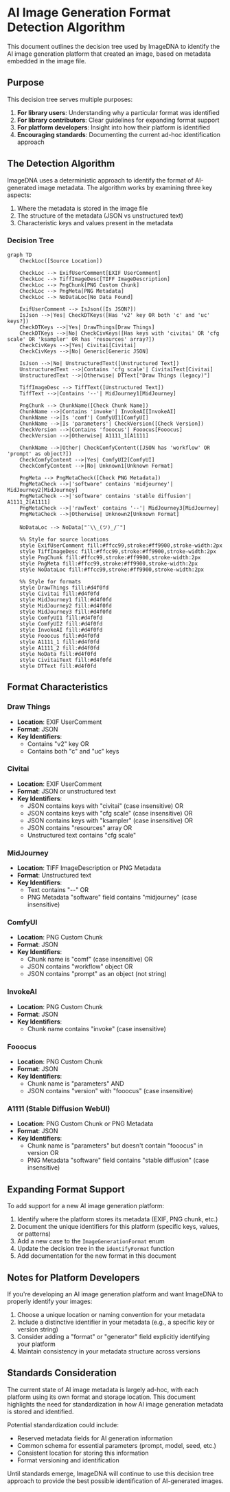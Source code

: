 # AI Image Generation Format Detection Algorithm

This document outlines the decision tree used by ImageDNA to identify the AI image generation platform that created an image, based on metadata embedded in the image file.

## Purpose

This decision tree serves multiple purposes:

1. **For library users**: Understanding why a particular format was identified
2. **For library contributors**: Clear guidelines for expanding format support
3. **For platform developers**: Insight into how their platform is identified
4. **Encouraging standards**: Documenting the current ad-hoc identification approach

## The Detection Algorithm

ImageDNA uses a deterministic approach to identify the format of AI-generated image metadata. The algorithm works by examining three key aspects:

1. Where the metadata is stored in the image file
2. The structure of the metadata (JSON vs unstructured text)
3. Characteristic keys and values present in the metadata

### Decision Tree

```mermaid
graph TD
    CheckLoc([Source Location])
    
    CheckLoc --> ExifUserComment[EXIF UserComment]
    CheckLoc --> TiffImageDesc[TIFF ImageDescription]
    CheckLoc --> PngChunk[PNG Custom Chunk]
    CheckLoc --> PngMeta[PNG Metadata]
    CheckLoc --> NoDataLoc[No Data Found]
    
    ExifUserComment --> IsJson([Is JSON?])
    IsJson -->|Yes| CheckDTKeys([Has 'v2' key OR both 'c' and 'uc' keys?])
    CheckDTKeys -->|Yes| DrawThings[Draw Things]
    CheckDTKeys -->|No| CheckCivKeys([Has keys with 'civitai' OR 'cfg scale' OR 'ksampler' OR has 'resources' array?])
    CheckCivKeys -->|Yes| Civitai[Civitai]
    CheckCivKeys -->|No| Generic[Generic JSON]
    
    IsJson -->|No| UnstructuredText([Unstructured Text])
    UnstructuredText -->|Contains 'cfg scale'| CivitaiText[Civitai]
    UnstructuredText -->|Otherwise| DTText["Draw Things (legacy)"]
    
    TiffImageDesc --> TiffText([Unstructured Text])
    TiffText -->|Contains '--'| MidJourney1[MidJourney]
    
    PngChunk --> ChunkName([Check Chunk Name])
    ChunkName -->|Contains 'invoke'| InvokeAI[InvokeAI]
    ChunkName -->|Is 'comf'| ComfyUI1[ComfyUI]
    ChunkName -->|Is 'parameters'| CheckVersion([Check Version])
    CheckVersion -->|Contains 'fooocus'| Fooocus[Fooocus]
    CheckVersion -->|Otherwise| A1111_1[A1111]
    
    ChunkName -->|Other| CheckComfyContent([JSON has 'workflow' OR 'prompt' as object?])
    CheckComfyContent -->|Yes| ComfyUI2[ComfyUI]
    CheckComfyContent -->|No| Unknown1[Unknown Format]
    
    PngMeta --> PngMetaCheck([Check PNG Metadata])
    PngMetaCheck -->|'software' contains 'midjourney'| MidJourney2[MidJourney]
    PngMetaCheck -->|'software' contains 'stable diffusion'| A1111_2[A1111]
    PngMetaCheck -->|'rawText' contains '--'| MidJourney3[MidJourney]
    PngMetaCheck -->|Otherwise| Unknown2[Unknown Format]
    
    NoDataLoc --> NoData["¯\\_(ツ)_/¯"]
    
    %% Style for source locations
    style ExifUserComment fill:#ffcc99,stroke:#ff9900,stroke-width:2px
    style TiffImageDesc fill:#ffcc99,stroke:#ff9900,stroke-width:2px
    style PngChunk fill:#ffcc99,stroke:#ff9900,stroke-width:2px
    style PngMeta fill:#ffcc99,stroke:#ff9900,stroke-width:2px
    style NoDataLoc fill:#ffcc99,stroke:#ff9900,stroke-width:2px
    
    %% Style for formats
    style DrawThings fill:#d4f0fd
    style Civitai fill:#d4f0fd
    style MidJourney1 fill:#d4f0fd
    style MidJourney2 fill:#d4f0fd
    style MidJourney3 fill:#d4f0fd
    style ComfyUI1 fill:#d4f0fd
    style ComfyUI2 fill:#d4f0fd
    style InvokeAI fill:#d4f0fd
    style Fooocus fill:#d4f0fd
    style A1111_1 fill:#d4f0fd
    style A1111_2 fill:#d4f0fd
    style NoData fill:#d4f0fd
    style CivitaiText fill:#d4f0fd
    style DTText fill:#d4f0fd
```    
## Format Characteristics

### Draw Things
- **Location**: EXIF UserComment
- **Format**: JSON
- **Key Identifiers**: 
  - Contains "v2" key OR
  - Contains both "c" and "uc" keys

### Civitai
- **Location**: EXIF UserComment
- **Format**: JSON or unstructured text
- **Key Identifiers**:
  - JSON contains keys with "civitai" (case insensitive) OR
  - JSON contains keys with "cfg scale" (case insensitive) OR
  - JSON contains keys with "ksampler" (case insensitive) OR
  - JSON contains "resources" array OR
  - Unstructured text contains "cfg scale"

### MidJourney
- **Location**: TIFF ImageDescription or PNG Metadata
- **Format**: Unstructured text
- **Key Identifiers**:
  - Text contains "--" OR
  - PNG Metadata "software" field contains "midjourney" (case insensitive)

### ComfyUI
- **Location**: PNG Custom Chunk
- **Format**: JSON
- **Key Identifiers**:
  - Chunk name is "comf" (case insensitive) OR
  - JSON contains "workflow" object OR
  - JSON contains "prompt" as an object (not string)

### InvokeAI
- **Location**: PNG Custom Chunk
- **Format**: JSON
- **Key Identifiers**:
  - Chunk name contains "invoke" (case insensitive)

### Fooocus
- **Location**: PNG Custom Chunk
- **Format**: JSON
- **Key Identifiers**:
  - Chunk name is "parameters" AND
  - JSON contains "version" with "fooocus" (case insensitive)

### A1111 (Stable Diffusion WebUI)
- **Location**: PNG Custom Chunk or PNG Metadata
- **Format**: JSON
- **Key Identifiers**:
  - Chunk name is "parameters" but doesn't contain "fooocus" in version OR
  - PNG Metadata "software" field contains "stable diffusion" (case insensitive)

## Expanding Format Support

To add support for a new AI image generation platform:

1. Identify where the platform stores its metadata (EXIF, PNG chunk, etc.)
2. Document the unique identifiers for this platform (specific keys, values, or patterns)
3. Add a new case to the `ImageGenerationFormat` enum
4. Update the decision tree in the `identifyFormat` function
5. Add documentation for the new format in this document

## Notes for Platform Developers

If you're developing an AI image generation platform and want ImageDNA to properly identify your images:

1. Choose a unique location or naming convention for your metadata
2. Include a distinctive identifier in your metadata (e.g., a specific key or version string)
3. Consider adding a "format" or "generator" field explicitly identifying your platform
4. Maintain consistency in your metadata structure across versions

## Standards Consideration

The current state of AI image metadata is largely ad-hoc, with each platform using its own format and storage location. This document highlights the need for standardization in how AI image generation metadata is stored and identified.

Potential standardization could include:
- Reserved metadata fields for AI generation information
- Common schema for essential parameters (prompt, model, seed, etc.)
- Consistent location for storing this information
- Format versioning and identification

Until standards emerge, ImageDNA will continue to use this decision tree approach to provide the best possible identification of AI-generated images.
